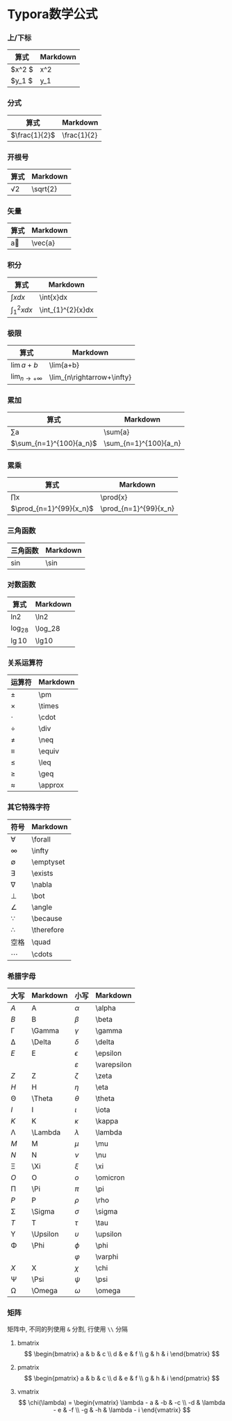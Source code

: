 # Typora数学公式



### 上/下标

| 算式   | Markdown |
| ------ | -------- |
| $x^2 $ | x^2      |
| $y_1 $ | y_1      |

### 分式

| 算式          | Markdown    |
| ------------- | ----------- |
| $\frac{1}{2}$ | \frac{1}{2} |

### 开根号

| 算式 | Markdown |
| ---- | -------- |
| √2   | \sqrt{2} |

### 矢量

| 算式 | Markdown |
| ---- | -------- |
| a⃗    | \vec{a}  |

### 积分

| 算式                | Markdown          |
| ------------------- | ----------------- |
| $\int{x}dx$         | \int{x}dx         |
| $\int_{1}^{2}{x}dx$ | \int_{1}^{2}{x}dx |

### 极限

| 算式                         | Markdown                   |
| ---------------------------- | -------------------------- |
| $\lim{a+b}$                  | \lim{a+b}                  |
| $\lim_{n\rightarrow+\infty}$ | \lim_{n\rightarrow+\infty} |

### 累加

| 算式                    | Markdown              |
| ----------------------- | --------------------- |
| ∑a                      | \sum{a}               |
| $\sum_{n=1}^{100}{a_n}$ | \sum_{n=1}^{100}{a_n} |

### 累乘

| 算式                    | Markdown              |
| ----------------------- | --------------------- |
| ∏x                      | \prod{x}              |
| $\prod_{n=1}^{99}{x_n}$ | \prod_{n=1}^{99}{x_n} |

### 三角函数

| 三角函数 | Markdown |
| -------- | -------- |
| sin      | \sin     |

### 对数函数

| 算式      | Markdown |
| --------- | -------- |
| ln2       | \ln2     |
| $\log_28$ | \log_28  |
| $\lg10$   | \lg10    |

### 关系运算符

| 运算符   | Markdown |
| -------- | -------- |
| ±        | \pm      |
| $\times$ | \times   |
| ⋅        | \cdot    |
| ÷        | \div     |
| $\neq$   | \neq     |
| ≡        | \equiv   |
| ≤        | \leq     |
| ≥        | \geq     |
| ≈        | \approx  |

### 其它特殊字符

| 符号 | Markdown   |
| ---- | ---------- |
| ∀    | \forall    |
| ∞    | \infty     |
| ∅    | \emptyset  |
| ∃    | \exists    |
| ∇    | \nabla     |
| ⊥    | \bot       |
| ∠    | \angle     |
| ∵    | \because   |
| ∴    | \therefore |
| 空格 | \quad      |
| ⋯    | \cdots     |

### 希腊字母

| 大写 | Markdown | 小写 | Markdown    |
| ---- | -------- | ---- | ----------- |
| *A*  | A        | *α*  | \alpha      |
| *B*  | B        | *β*  | \beta       |
| Γ    | \Gamma   | *γ*  | \gamma      |
| Δ    | \Delta   | *δ*  | \delta      |
| *E*  | E        | *ϵ*  | \epsilon    |
|      |          | *ε*  | \varepsilon |
| *Z*  | Z        | *ζ*  | \zeta       |
| *H*  | H        | *η*  | \eta        |
| Θ    | \Theta   | *θ*  | \theta      |
| *I*  | I        | *ι*  | \iota       |
| *K*  | K        | *κ*  | \kappa      |
| Λ    | \Lambda  | *λ*  | \lambda     |
| *M*  | M        | *μ*  | \mu         |
| *N*  | N        | *ν*  | \nu         |
| Ξ    | \Xi      | *ξ*  | \xi         |
| *O*  | O        | *ο*  | \omicron    |
| Π    | \Pi      | *π*  | \pi         |
| *P*  | P        | *ρ*  | \rho        |
| Σ    | \Sigma   | *σ*  | \sigma      |
| *T*  | T        | *τ*  | \tau        |
| Υ    | \Upsilon | *υ*  | \upsilon    |
| Φ    | \Phi     | *ϕ*  | \phi        |
|      |          | *φ*  | \varphi     |
| *X*  | X        | *χ*  | \chi        |
| Ψ    | \Psi     | *ψ*  | \psi        |
| Ω    | \Omega   | *ω*  | \omega      |

### 矩阵

矩阵中, 不同的列使用 `&` 分割, 行使用 `\\` 分隔
1. bmatrix
$$
\begin{bmatrix}
a & b & c \\
d & e & f \\
g & h & i 
\end{bmatrix}
$$

2. pmatrix
$$
\begin{pmatrix}
a & b & c \\
d & e & f \\
g & h & i 
\end{pmatrix}
$$

3. vmatrix
$$
\chi(\lambda) =  
\begin{vmatrix}
\lambda - a & -b & -c \\
-d & \lambda - e & -f \\
-g & -h & \lambda - i 
\end{vmatrix}
$$